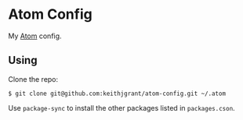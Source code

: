 # Atom Config

My [Atom](https://atom.io/) config.

## Using

Clone the repo:

```shell
$ git clone git@github.com:keithjgrant/atom-config.git ~/.atom
```

Use `package-sync` to install the other packages listed in `packages.cson`.
